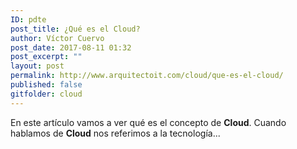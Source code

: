 ```yaml
---
ID: pdte
post_title: ¿Qué es el Cloud?
author: Víctor Cuervo
post_date: 2017-08-11 01:32
post_excerpt: ""
layout: post
permalink: http://www.arquitectoit.com/cloud/que-es-el-cloud/
published: false
gitfolder: cloud
---
```

En este artículo vamos a ver qué es el concepto de **Cloud**. Cuando hablamos de **Cloud** nos referimos a la tecnología...
